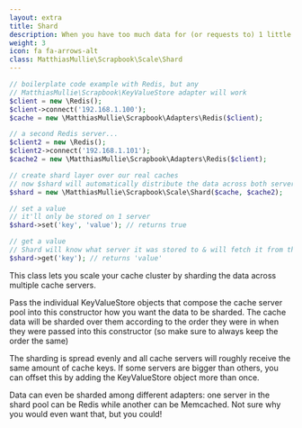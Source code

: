 ```yaml
---
layout: extra
title: Shard
description: When you have too much data for (or requests to) 1 little server, this'll let you shard it over multiple cache servers. All data will automatically be distributed evenly across your server pool, so all the individual cache servers only get a fraction of the data & traffic.
weight: 3
icon: fa fa-arrows-alt
class: MatthiasMullie\Scrapbook\Scale\Shard
---
```


```php
// boilerplate code example with Redis, but any
// MatthiasMullie\Scrapbook\KeyValueStore adapter will work
$client = new \Redis();
$client->connect('192.168.1.100');
$cache = new \MatthiasMullie\Scrapbook\Adapters\Redis($client);

// a second Redis server...
$client2 = new \Redis();
$client2->connect('192.168.1.101');
$cache2 = new \MatthiasMullie\Scrapbook\Adapters\Redis($client);

// create shard layer over our real caches
// now $shard will automatically distribute the data across both servers
$shard = new \MatthiasMullie\Scrapbook\Scale\Shard($cache, $cache2);

// set a value
// it'll only be stored on 1 server
$shard->set('key', 'value'); // returns true

// get a value
// Shard will know what server it was stored to & will fetch it from there
$shard->get('key'); // returns 'value'
```


This class lets you scale your cache cluster by sharding the data across
multiple cache servers.

Pass the individual KeyValueStore objects that compose the cache server pool
into this constructor how you want the data to be sharded. The cache data
will be sharded over them according to the order they were in when they were
passed into this constructor (so make sure to always keep the order the same)

The sharding is spread evenly and all cache servers will roughly receive the
same amount of cache keys. If some servers are bigger than others, you can
offset this by adding the KeyValueStore object more than once.

Data can even be sharded among different adapters: one server in the shard
pool can be Redis while another can be Memcached. Not sure why you would even
want that, but you could!
